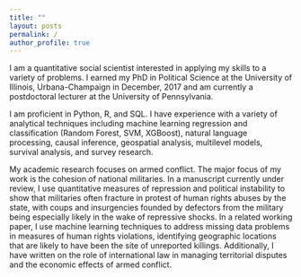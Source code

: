 ```yaml
---
title: ""
layout: posts
permalink: /
author_profile: true
---
```


I am a quantitative social scientist interested in applying my skills to a variety of problems. I earned my PhD in Political Science at the University of Illinois, Urbana-Champaign in December, 2017 and am currently a postdoctoral lecturer at the University of Pennsylvania.

I am proficient in Python, R, and SQL. I have experience with a variety of analytical techniques including machine learning regression and classification (Random Forest, SVM, XGBoost), natural language processing, causal inference, geospatial analysis, multilevel models, survival analysis, and survey research.

My academic research focuses on armed conflict. The major focus of my work is the cohesion of national militaries. In a manuscript currently under review, I use quantitative measures of repression and political instability to show that militaries often fracture in protest of human rights abuses by the state, with coups and insurgencies founded by defectors from the military being especially likely in the wake of repressive shocks. In a related working paper, I use machine learning techniques to address missing data problems in measures of human rights violations, identifying geographic locations that are likely to have been the site of unreported killings. Additionally, I have written on the role of international law in managing territorial disputes and the economic effects of armed conflict.